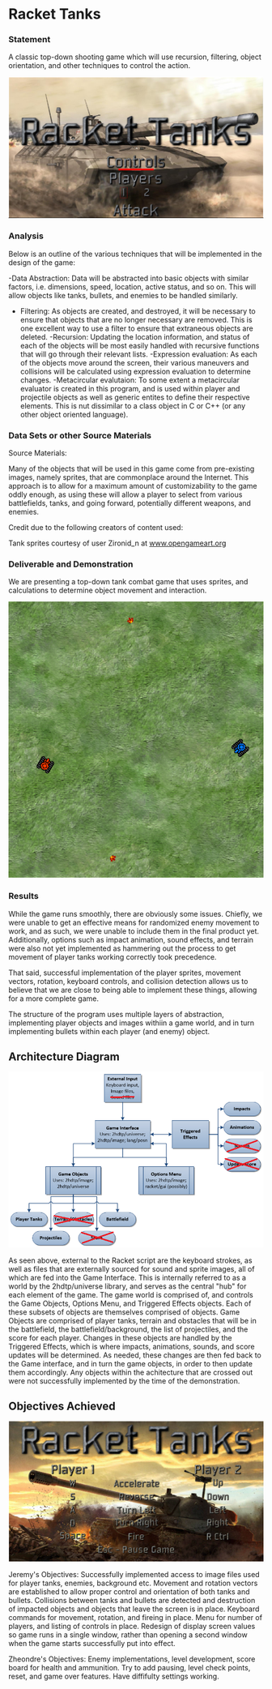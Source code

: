 # Racket Tanks

### Statement
A classic top-down shooting game which will  use recursion, filtering, object orientation, and other techniques to control the action.

![Title Screen](title_capture.PNG)

### Analysis
Below is an outline of the various techniques that will be implemented in the design of the game:

-Data Abstraction: Data will be abstracted into basic objects with similar factors, i.e. dimensions, speed, location, active status, and so on. This will allow objects like tanks, bullets, and enemies to be handled similarly.
- Filtering: As objects are created, and destroyed, it will be necessary to ensure that objects that are no longer necessary are removed. This is one excellent way to use a filter to ensure that extraneous objects are deleted.
-Recursion: Updating the location information, and status of each of the objects will be most easily handled with recursive functions that will go through their relevant lists.
-Expression evaluation: As each of the objects move around the screen, their various maneuvers and collisions will be calculated using expression evaluation to determine changes.
-Metacircular evalutaion: To some extent a metacircular evaluator is created in this program, and is used within player and projectile objects as well as generic entites to define their respective elements. This is nut dissimilar to a class object in C or C++ (or any other object oriented language).


### Data Sets or other Source Materials

Source Materials:

Many of the objects that will be used in this game come from pre-existing images, namely sprites, that are commonplace around the Internet. This approach is to allow for a maximum amount of customizability to the game oddly enough, as using these will allow a player to select from various battlefields, tanks, and going forward, potentially different weapons, and enemies.

Credit due to the following creators of content used:

Tank sprites courtesy of user Zironid_n at www.opengameart.org

### Deliverable and Demonstration

We are presenting a top-down tank combat game that uses sprites, and calculations to determine object movement and interaction.

![Combat Sample](combat_capture.PNG)

### Results

While the game runs smoothly, there are obviously some issues. Chiefly, we were unable to get an effective means for randomized enemy movement to work, and as such, we were unable to include them in the final product yet. Additionally, options such as impact animation, sound effects, and terrain were also not yet implemented as hammering out the process to get movement of player tanks working correctly took precedence.

That said, successful implementation of the player sprites, movement vectors, rotation, keyboard controls, and collision detection allows us to believe that we are close to being able to implement these things, allowing for a more complete game.

The structure of the program uses multiple layers of abstraction, implementing player objects and images withiin a game world, and in turn implementing bullets within each player (and enemy) object.

## Architecture Diagram

![Project Architecture](pa.png)

As seen above, external to the Racket script are the keyboard strokes, as well as files that are externally sourced for sound and sprite images, all of which are fed into the Game Interface. This is internally referred to as a world by the 2hdtp/universe library, and serves as the central "hub" for each element of the game. 
The game world is comprised of, and controls the Game Objects, Options Menu, and Triggered Effects objects. Each of these subsets of objects are themselves comprised of objects. Game Objects are comprised of player tanks, terrain and obstacles that will be in the battlefield, the battlefield/background, the list of projectiles, and the score for each player. Changes in these objects are handled by the Triggered Effects, which is where impacts, animations, sounds, and score updates will be determined. As needed, these changes are then fed back to the Game interface, and in turn the game objects, in order to then update them accordingly.
Any objects within the achitecture that are crossed out were not successfully implemented by the time of the demonstration.

## Objectives Achieved

![Controls Menu](ctrl_capture.PNG)

Jeremy's Objectives:
Successfully implemented access to image files used for player tanks, enemies, background etc.
Movement and rotation vectors are established to allow proper control and orientation of both tanks and bullets.
Collisions between tanks and bullets are detected and destruction of impacted objects and objects that leave the screen is in place.
Keyboard commands for movement, rotation, and fireing in place.
Menu for number of players, and listing of controls in place.
Redesign of display screen values so game runs in a single window, rather than opening a second window when the game starts successfully put into effect.

Zheondre's Objectives: 
Enemy implementations, level development, score board for health and ammunition. 
Try to add pausing, level check points, reset, and game over features. Have diffifulty settings working.
